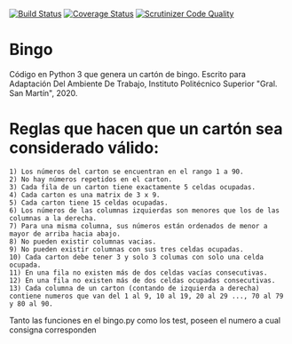 [![Build Status](https://travis-ci.com/Santiagoco1/bingo.svg?branch=master)](https://travis-ci.com/Santiagoco1/bingo)  [![Coverage Status](https://coveralls.io/repos/github/Santiagoco1/bingo/badge.svg?branch=master)](https://coveralls.io/github/Santiagoco1/bingo?branch=master) [![Scrutinizer Code Quality](https://scrutinizer-ci.com/g/Santiagoco1/bingo/badges/quality-score.png?b=master)](https://scrutinizer-ci.com/g/Santiagoco1/bingo/?branch=master)

# Bingo

Código en Python 3 que genera un cartón de bingo. Escrito para Adaptación Del Ambiente De Trabajo, Instituto Politécnico Superior "Gral. San Martín", 2020.

# Reglas que hacen que un cartón sea considerado válido:

    1) Los números del carton se encuentran en el rango 1 a 90. 
    2) No hay números repetidos en el carton.
    3) Cada fila de un carton tiene exactamente 5 celdas ocupadas.
    4) Cada carton es una matrix de 3 x 9.
    5) Cada carton tiene 15 celdas ocupadas.
    6) Los números de las columnas izquierdas son menores que los de las columnas a la derecha.
    7) Para una misma columna, sus números están ordenados de menor a mayor de arriba hacia abajo.
    8) No pueden existir columnas vacias.
    9) No pueden existir columnas con sus tres celdas ocupadas.
    10) Cada carton debe tener 3 y solo 3 columas con solo una celda ocupada.
    11) En una fila no existen más de dos celdas vacías consecutivas.
    12) En una fila no existen más de dos celdas ocupadas consecutivas.
    13) Cada columna de un carton (contando de izquierda a derecha) contiene numeros que van del 1 al 9, 10 al 19, 20 al 29 ..., 70 al 79 y 80 al 90.

Tanto las funciones en el bingo.py como los test, poseen el numero a cual consigna corresponden
